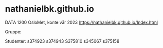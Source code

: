 # nathanielbk.github.io

DATA 1200 OsloMet, konte vår 2023
https://nathanielbk.github.io/Index.html

Gruppe:

Studenter:
s374923
s374943
S375810
s345067
s375158
